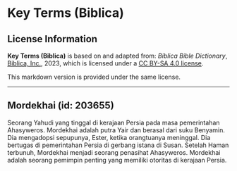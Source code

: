 # Key Terms (Biblica)

## License Information

**Key Terms (Biblica)** is based on and adapted from: _Biblica Bible Dictionary_, [Biblica, Inc.](https://www.biblica.com/), 2023, which is licensed under a [CC BY-SA 4.0 license](https://creativecommons.org/licenses/by-sa/4.0/legalcode.en).

This markdown version is provided under the same license.



--------------------------------

## Mordekhai (id: 203655)

Seorang Yahudi yang tinggal di kerajaan Persia pada masa pemerintahan Ahasyweros. Mordekhai adalah putra Yair dan berasal dari suku Benyamin. Dia mengadopsi sepupunya, Ester, ketika orangtuanya meninggal. Dia bertugas di pemerintahan Persia di gerbang istana di Susan. Setelah Haman terbunuh, Mordekhai menjadi seorang penasihat Ahasyweros. Mordekhai adalah seorang pemimpin penting yang memiliki otoritas di kerajaan Persia.


